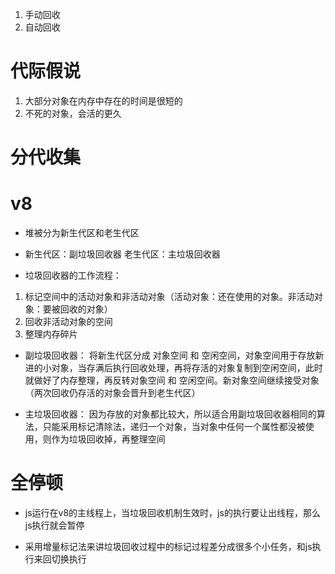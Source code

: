 1. 手动回收
2. 自动回收


# 代际假说
  1. 大部分对象在内存中存在的时间是很短的
  2. 不死的对象，会活的更久


# 分代收集


# v8
- 堆被分为新生代区和老生代区

- 新生代区：副垃圾回收器    老生代区：主垃圾回收器

- 垃圾回收器的工作流程：
1. 标记空间中的活动对象和非活动对象（活动对象：还在使用的对象。非活动对象：要被回收的对象）
2. 回收非活动对象的空间
3. 整理内存碎片

- 副垃圾回收器：
将新生代区分成 对象空间 和 空闲空间，对象空间用于存放新进的小对象，当存满后执行回收处理，再将存活的对象复制到空闲空间，此时就做好了内存整理，再反转对象空间 和 空闲空间。新对象空间继续接受对象 （两次回收仍存活的对象会晋升到老生代区）

- 主垃圾回收器：
因为存放的对象都比较大，所以适合用副垃圾回收器相同的算法，只能采用标记清除法，递归一个对象，当对象中任何一个属性都没被使用，则作为垃圾回收掉，再整理空间



# 全停顿
 - js运行在v8的主线程上，当垃圾回收机制生效时，js的执行要让出线程，那么js执行就会暂停

 - 采用增量标记法来讲垃圾回收过程中的标记过程差分成很多个小任务，和js执行来回切换执行


